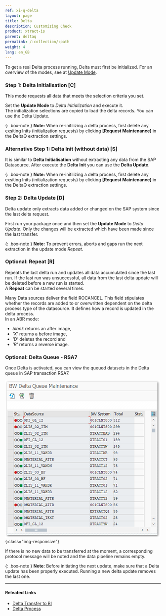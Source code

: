 ```yaml
---
ref: xi-q-delta
layout: page
title: Delta
description: Customizing Check
product: xtract-is
parent: deltaq
permalink: /:collection/:path
weight: 4
lang: en_GB
---
```


To get a real Delta process running, Delta must first be initialized. For an overview of the modes, see at [Update Mode](./update-mode). 

### Step 1: Delta Initialisation [C]
This mode requests all data that meets the selection criteria you set.

Set the **Update Mode** to *Delta Initialization* and execute it.<br>
The initialization selections are copied to load the delta records. You can use the Delta Update.

{: .box-note } 
**Note:** When re-initilizing a delta process, first delete any exsiting Inits (initialization requests) by clicking **[Request Maintenance]** in the DeltaQ extraction settings.

### Alternative Step 1: Delta Init (without data) [S]
It is similar to **Delta Initialisation** without extracting any data from the SAP Datasource.
After execute the **Delta Init** you can use the **Delta Update**.

{: .box-note } 
**Note:** When re-initilizing a delta process, first delete any exsiting Inits (initialization requests) by clicking **[Request Maintenance]** in the DeltaQ extraction settings.

### Step 2: Delta Update [D]
Delta update only extracts data added or changed on the SAP system since the last delta request.

First run your package once and then set the **Update Mode** to *Delta Update*.
Only the changes will be extracted which have been made since the last transfer.

{: .box-note } 
**Note:** To prevent errors, aborts and gaps run the next extraction in the update mode *Repeat*.

### Optional: Repeat [R]
Repeats the last delta run and updates all data accumulated since the last run. If the last run was unsuccessful, all data from the last delta update will be deleted before a new run is started.<br>
A **Repeat** can be started several times.

Many Data sources deliver the field ROCANCEL. This field stipulates whether the records are added to or overwritten dependent on the delta process type of the datasource. It defines how a record is updated in the delta process.<br>
In an ABR mode: <br>
* *blank* returns an after image,<br>
* *'X'*  returns a before image,<br>
* *'D'* deletes the record and<br>
* *'R'* returns a reverse image.


### Optional: Delta Queue - RSA7
Once Delta is activated, you can view the queued datasets in the Delta queue in SAP transaction RSA7.

![Delta](/img/content/Delta.png){:class="img-responsive"}

If there is no new data to be transferred at the moment, a corresponding protocol message will be noted and the data pipeline remains empty.

{: .box-note } 
**Note:** Before initiating the next update, make sure that a Delta update has been properly executed. Running a new delta update removes the last one. 


*****
#### Releated Links
- [Delta Transfer to BI](https://help.sap.com/doc/saphelp_nw70/7.0.31/en-US/37/4f3ca8b672a34082ab3085d3c22145/content.htm?no_cache=true)
- [Delta Process](https://help.sap.com/viewer/ccc9cdbdc6cd4eceaf1e5485b1bf8f4b/7.4.23/en-US/4f18f6aa3fca410ae10000000a42189d.html)
